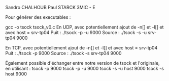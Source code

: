 Sandro CHALHOUB
Paul STARCK
3MIC - E

Pour générer des executables :

gcc -o tsock tsock_v0.c
En UDP, avec potentiellement ajout de -n[] et -l[] et avec host = srv-tp04
Puit : ./tsock -p -u 9000
Source : ./tsock -s -u srv-tp04 9000

En TCP, avec potentiellement ajout de -n[] et -l[] et avec host = srv-tp04
Puit : ./tsock -p 9000
Source : ./tsock -s srv-tp04 9000

Également possible d'échanger entre notre version de tsock et l'originale, en utilisant :
tsock -p 9000
tsock -p -u 9000
tsock -s -u host 9000
tsock -s host 9000
